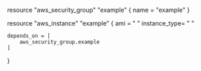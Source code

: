 resource "aws_security_group" "example" {
    name = "example"
}

resource "aws_instance" "example" {
    ami = " "
    instance_type= " "

    depends_on = [
        aws_security_group.example
    ]
}